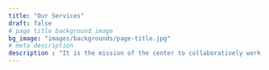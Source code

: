 ```yaml
---
title: "Our Services"
draft: false
# page title background image
bg_image: "images/backgrounds/page-title.jpg"
# meta description
description : "It is the mission of the center to collaboratively work with families, schools, and other professionals in order to provide children with the support needed to help them face their greatest challenges and exceed their highest expectations."
---
```

